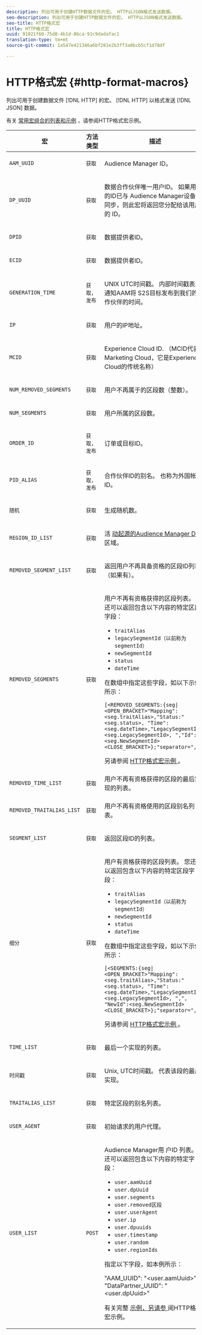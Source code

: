 ```yaml
---
description: 列出可用于创建HTTP数据文件的宏。 HTTP以JSON格式发送数据。
seo-description: 列出可用于创建HTTP数据文件的宏。 HTTP以JSON格式发送数据。
seo-title: HTTP格式宏
title: HTTP格式宏
uuid: 91021f60-75d0-4b1d-86ca-91c9dadafac1
translation-type: tm+mt
source-git-commit: 1a547e421346a6bf281e2b3ff3a0bcb5cf1d78df

---
```



# HTTP格式宏 {#http-format-macros}

列出可用于创建数据文件 [!DNL HTTP] 的宏。 [!DNL HTTP] 以格式发送 [!DNL JSON] 数据。

有关 [常用宏组合的列表和示例](../formats/web-format-examples.md) ，请参阅HTTP格式宏示例。

<table id="table_72A72EA63C3643FB84B47A76CD2CC1CA"> 
 <thead> 
  <tr> 
   <th colname="col1" class="entry"> 宏 </th> 
   <th colname="col2" class="entry"> 方法类型 </th> 
   <th colname="col3" class="entry"> 描述 </th> 
  </tr> 
 </thead>
 <tbody> 
  <tr> 
   <td colname="col1"> <p> <code>AAM_UUID</code> </p> </td> 
   <td colname="col2"> <p> <code>获取</code> </p> </td> 
   <td colname="col3"> <p> <span class="keyword"> Audience Manager </span> ID。 </p> </td> 
  </tr> 
  <tr> 
   <td colname="col1"> <p> <code>DP_UUID</code> </p> </td> 
   <td colname="col2"> <p> <code>获取</code> </p> </td> 
   <td colname="col3"> <p>数据合作伙伴唯一用户ID。 如果用户的ID已与 <span class="keyword"> Audience Manager设备ID同步，则此宏将返回您分配给该用户的 </span> ID。 </p> </td> 
  </tr> 
  <tr> 
   <td colname="col1"> <p> <code>DPID</code> </p> </td> 
   <td colname="col2"> <p> <code>获取</code> </p> </td> 
   <td colname="col3"> <p>数据提供者ID。 </p> </td> 
  </tr> 
  <tr> 
   <td colname="col1"> <p> <code>ECID</code> </p> </td> 
   <td colname="col2"> <p> <code>获取</code> </p> </td> 
   <td colname="col3"> <p>数据提供者ID。 </p> </td> 
  </tr> 
  <tr> 
   <td colname="col1"> <p> <code>GENERATION_TIME</code> </p> </td> 
   <td colname="col2"> <p> <code>获取，发布</code> </p> </td> 
   <td colname="col3"> <p>UNIX UTC时间戳。 内部时间戳表示通知AAM将 <span class="wintitle"> S2S目标发布到我们的 </span> 合作伙伴的时间。 </p> </td> 
  </tr> 
  <tr> 
   <td colname="col1"> <p> <code>IP</code> </p> </td> 
   <td colname="col2"> <p> <code>获取</code> </p> </td> 
   <td colname="col3"> <p>用户的IP地址。 </p> </td> 
  </tr>
    <tr> 
   <td colname="col1"> <p> <code>MCID</code> </p> </td> 
   <td colname="col2"> <p> <code>获取</code> </p> </td> 
   <td colname="col3"> <p>Experience Cloud ID. （MCID代表Marketing Cloud，它是Experience Cloud的传统名称） </p> </td> 
  </tr> 
  <tr> 
   <td colname="col1"> <p> <code>NUM_REMOVED_SEGMENTS</code> </p> </td> 
   <td colname="col2"> <p> <code>获取</code> </p> </td> 
   <td colname="col3"> <p>用户不再属于的区段数（整数）。 </p> </td> 
  </tr> 
  <tr> 
   <td colname="col1"> <p> <code>NUM_SEGMENTS</code> </p> </td> 
   <td colname="col2"> <p> <code>获取</code> </p> </td> 
   <td colname="col3"> <p>用户所属的区段数。 </p> </td> 
  </tr> 
  <tr> 
   <td colname="col1"> <p> <code>ORDER_ID</code> </p> </td> 
   <td colname="col2"> <p> <code>获取，发布</code> </p> </td> 
   <td colname="col3"> <p>订单或目标ID。 </p> </td> 
  </tr> 
  <tr> 
   <td colname="col1"> <p> <code>PID_ALIAS</code> </p> </td> 
   <td colname="col2"> <p> <code>获取，发布</code> </p> </td> 
   <td colname="col3"> <p>合作伙伴ID的别名。 也称为外国帐户ID。 </p> </td> 
  </tr> 
  <tr> 
   <td colname="col1"> <p> <code>随机</code> </p> </td> 
   <td colname="col2"> <p> <code>获取</code> </p> </td> 
   <td colname="col3"> <p>生成随机数。 </p> </td> 
  </tr> 
  <tr> 
   <td colname="col1"> <p> <code>REGION_ID_LIST</code> </p> </td> 
   <td colname="col2"> <p> <code>获取</code> </p> </td> 
   <td colname="col3"> <p>活 <a href="https://docs.adobe.com/help/en/audience-manager/user-guide/api-and-sdk-code/dcs/dcs-api-reference/dcs-regions.html"> 动起源的Audience Manager DCS </a> 区域。</p> </td> 
  </tr> 
  <tr> 
   <td colname="col1"> <p> <code>REMOVED_SEGMENT_LIST</code> </p> </td> 
   <td colname="col2"> <p> <code>获取</code> </p> </td> 
   <td colname="col3"> <p>返回用户不再具备资格的区段ID列表（如果有）。 </p> </td> 
  </tr> 
  <tr> 
   <td colname="col1"> <p> <code>REMOVED_SEGMENTS</code> </p> </td> 
   <td colname="col2"> <p> <code>获取</code> </p> </td> 
   <td colname="col3"> <p>用户不再有资格获得的区段列表。 您还可以返回包含以下内容的特定区段字段： </p> <p> 
     <ul id="ul_29B83093A7624A908F0C06F2A248981A"> 
      <li id="li_57A60A54F5D44E38ACB4E2648095F246"> <code>traitAlias</code> </li> 
      <li id="li_4079F646493F40DBA0CE75D662A69454"> <code>legacySegmentId（以前称为segmentId）</code> </li> 
      <li id="li_D3509A2D379E4C1FB3BC1B5E7D45A916"> <code>newSegmentId</code> </li> 
      <li id="li_EA901C20EEEB4CFAA39A5E0E822D2394"> <code>status</code> </li> 
      <li id="li_6310E21F88CC4691980DD3C9D551409F"> <code>dateTime</code> </li> 
     </ul> </p> <p>在数组中指定这些字段，如以下示例所示： </p> <p> <code>[&lt;REMOVED_SEGMENTS:{seg|&lt;OPEN_BRACKET&gt;"Mapping":&lt;seg.traitAlias&gt;,"Status:"&lt;seg.status&gt;, "Time":&lt;seg.dateTime&gt;,"LegacySegmentId":&lt;seg.LegacySegmentId&gt;, ","Id":&lt;seg.NewSegmentId&gt;&lt;CLOSE_BRACKET&gt;};"separator=","&gt;"</code> </p> <p>另请参阅 <a href="../formats/web-format-examples.md#reference_98828E32B0964FF9AAC7C5400E88BA31"> HTTP格式宏示例 </a>。 </p> </td> 
  </tr> 
  <tr> 
   <td colname="col1"> <p> <code>REMOVED_TIME_LIST</code> </p> </td> 
   <td colname="col2"> <p> <code>获取</code> </p> </td> 
   <td colname="col3"> 用户不再有资格获得的区段的最后实现的列表。 </td> 
  </tr> 
  <tr> 
   <td colname="col1"> <p> <code>REMOVED_TRAITALIAS_LIST</code> </p> </td> 
   <td colname="col2"> <p> <code>获取</code> </p> </td> 
   <td colname="col3"> <p>用户不再有资格使用的区段别名列表。 </p> </td> 
  </tr> 
  <tr> 
   <td colname="col1"> <p> <code>SEGMENT_LIST</code> </p> </td> 
   <td colname="col2"> <p> <code>获取</code> </p> </td> 
   <td colname="col3"> <p>返回区段ID的列表。 </p> </td> 
  </tr> 
  <tr> 
   <td colname="col1"> <p> <code>细分</code> </p> </td> 
   <td colname="col2"> <p> <code>获取</code> </p> </td> 
   <td colname="col3"> <p>用户有资格获得的区段列表。 您还可以返回包含以下内容的特定区段字段： </p> <p> 
     <ul id="ul_9209683A8E0A4B8081E5EFA4602F743F"> 
      <li id="li_D796526C1C9E45BEA891D619539888C4"> <code>traitAlias</code> </li> 
      <li id="li_BF12E010E1AD432C84605B9817F209DD"> <code>legacySegmentId（以前称为segmentId）</code> </li> 
      <li id="li_4A81E3B715254549B9EADB983A2FC32B"> <code>newSegmentId</code> </li> 
      <li id="li_1F01A60829DF4C87879D94299E1D589C"> <code>status</code> </li> 
      <li id="li_E52F10CD5A04487D81A4B1750B0DC4E3"> <code>dateTime</code> </li> 
     </ul> </p> <p>在数组中指定这些字段，如以下示例所示： </p> <p> <code>[&lt;SEGMENTS:{seg|&lt;OPEN_BRACKET&gt;"Mapping":&lt;seg.traitAlias&gt;,"Status:"&lt;seg.status&gt;, "Time":&lt;seg.dateTime&gt;,"LegacySegmentId":&lt;seg.LegacySegmentId&gt;, ",", "NewId":&lt;seg.NewSegmentId&gt;&lt;CLOSE_BRACKET&gt;};"separator=","&gt;"</code> </p> <p>另请参阅 <a href="../formats/web-format-examples.md#reference_98828E32B0964FF9AAC7C5400E88BA31"> HTTP格式宏示例 </a>。 </p> </td> 
  </tr> 
  <tr> 
   <td colname="col1"> <p> <code>TIME_LIST</code> </p> </td> 
   <td colname="col2"> <p> <code>获取</code> </p> </td> 
   <td colname="col3"> <p>最后一个实现的列表。 </p> </td> 
  </tr> 
  <tr> 
   <td colname="col1"> <p> <code>时间戳</code> </p> </td> 
   <td colname="col2"> <p> <code>获取</code> </p> </td> 
   <td colname="col3"> <p>Unix, UTC时间戳。 代表该段的最后实现。 </p> </td> 
  </tr> 
  <tr> 
   <td colname="col1"> <p> <code>TRAITALIAS_LIST</code> </p> </td> 
   <td colname="col2"> <p> <code>获取</code> </p> </td> 
   <td colname="col3"> <p>特定区段的别名列表。 </p> </td> 
  </tr> 
  <tr> 
   <td colname="col1"> <p> <code>USER_AGENT</code> </p> </td> 
   <td colname="col2"> <p> <code>获取</code> </p> </td> 
   <td colname="col3"> <p>初始请求的用户代理。 </p> </td> 
  </tr> 
  <tr> 
   <td colname="col1"> <p> <code>USER_LIST</code> </p> </td> 
   <td colname="col2"> <p> <code>POST</code> </p> </td> 
   <td colname="col3"> <p>Audience Manager用 <span class="keyword"> 户ID </span> 列表。 您还可以返回包含以下内容的特定字段： </p> 
    <ul id="ul_B6857D809FDC46749B7E745BD8C45F8E"> 
     <li id="li_F31CD82D16ED41FD82518141D90B5B35"> <code>user.aamUuid</code> </li> 
     <li id="li_623FA758C84D4A2D9B25C7FBE90F62B7"> <code>user.dpUuid</code> </li> 
     <li id="li_976B941908EB494EB476B5FB68B8972D"> <code>user.segments</code> </li> 
     <li id="li_D7E129833D1E4D59A554FFCE353924EE"> <code>user.removed区段</code> </li> 
     <li id="li_8B3DD69D3FE3493492FC9F162812FCD5"> <code>user.userAgent</code> </li> 
     <li id="li_8C7EA05585A64141876DF169C31322FE"> <code>user.ip</code> </li> 
     <li id="li_678076A31A7743C480F718C9E7A07E99"> <code>user.dpuuids</code> </li> 
     <li id="li_B598A5AED28C4304972E51DBD4E480D8"> <code>user.timestamp</code> </li> 
     <li id="li_8424D540282F449CA5AF6B3CC343DDCB"> <code>user.random</code> </li>
     <li><code>user.regionIds</code></li> 
    </ul> <p>指定以下字段，如本例所示： </p> <p> 
     <codeblock>
       "AAM_UUID": "&lt;user.aamUuid&gt;" "DataPartner_UUID": "&lt;user.dpUuid&gt;" 
     </codeblock> </p> <p>有关完整 <a href="../formats/web-format-examples.md#reference_98828E32B0964FF9AAC7C5400E88BA31"> 示例，另请参 </a> 阅HTTP格式宏示例。 </p> </td> 
  </tr>
 </tbody>
</table>